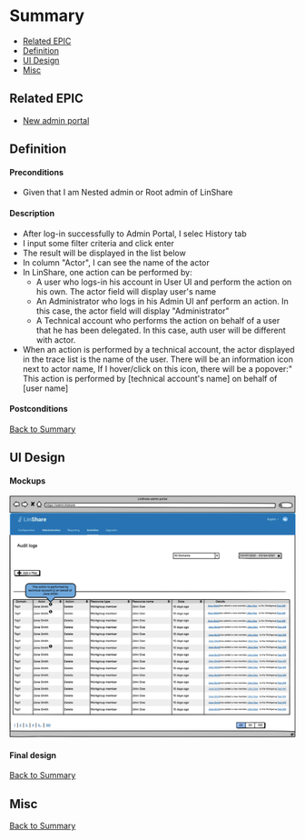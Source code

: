 # Summary

* [Related EPIC](#related-epic)
* [Definition](#definition)
* [UI Design](#ui-design)
* [Misc](#misc)

## Related EPIC

* [New admin portal](./README.md)

## Definition

#### Preconditions

- Given that I am Nested admin or Root admin of LinShare

#### Description

- After log-in successfully to  Admin Portal, I selec History tab 
- I input some filter criteria and click enter
- The result will be displayed in the list below
- In column "Actor", I can see the name of the actor
- In LinShare, one action can be performed by:
   - A user who logs-in his account in User UI and perform the action on his own. The actor field will display user's name
   - An Administrator who logs in his Admin UI anf perform an action. In this case, the actor field will display "Administrator" 
   - A Technical account who performs the action on behalf of a user that he has been delegated. In this case, auth user will be different with actor.
- When an action is performed by a technical account, the actor displayed in the trace list is the name of the user. There will be an information icon next to actor name, 
If I hover/click on this icon, there will be a popover:" This action is performed by [technical account's name] on behalf of [user name]

#### Postconditions


[Back to Summary](#summary)

## UI Design

#### Mockups

![story546](./mockups/546.png)

#### Final design

[Back to Summary](#summary)
## Misc

[Back to Summary](#summary)
